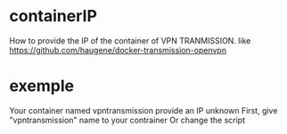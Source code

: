 <a href="https://zupimages.net/viewer.php?id=20/35/ewdf.png"><img src="https://zupimages.net/up/20/35/ewdf.png" alt="" /></a>

# containerIP
How to provide the IP of the container of VPN TRANMISSION.
like https://github.com/haugene/docker-transmission-openvpn

# exemple
Your container named vpntransmission provide an IP unknown
First, give "vpntransmission" name to your contrainer
Or change the script
